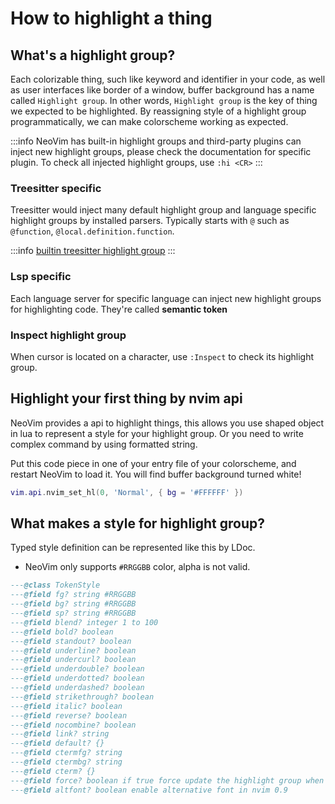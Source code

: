 # How to highlight a thing

## What's a highlight group?

Each colorizable thing, such like keyword and identifier in your code, as well as user interfaces like border of a window, buffer background has a name called `Highlight group`. In other words, `Highlight group` is the key of thing we expected to be highlighted. By reassigning style of a highlight group programmatically, we can make colorscheme working as expected.

:::info
NeoVim has built-in highlight groups and third-party plugins can inject new highlight groups, please check the documentation for specific plugin. To check all injected highlight groups, use `:hi <CR>`
:::

### Treesitter specific

Treesitter would inject many default highlight group and language specific highlight groups by installed parsers. Typically starts with `@` such as `@function`, `@local.definition.function`.

:::info
[builtin treesitter highlight group](https://github.com/nvim-treesitter/nvim-treesitter/blob/master/CONTRIBUTING.md#highlights)
:::

### Lsp specific

Each language server for specific language can inject new highlight groups for highlighting code. They're called **semantic token**

### Inspect highlight group

When cursor is located on a character, use `:Inspect` to check its highlight group.

## Highlight your first thing by nvim api

NeoVim provides a api to highlight things, this allows you use shaped object in lua to represent a style for your highlight group. Or you need to write complex command by using formatted string.

Put this code piece in one of your entry file of your colorscheme, and restart NeoVim to load it. You will find buffer background turned white!

```lua
vim.api.nvim_set_hl(0, 'Normal', { bg = '#FFFFFF' })
```

## What makes a style for highlight group?

Typed style definition can be represented like this by LDoc.

- NeoVim only supports `#RRGGBB` color, alpha is not valid.

```lua
---@class TokenStyle
---@field fg? string #RRGGBB
---@field bg? string #RRGGBB
---@field sp? string #RRGGBB
---@field blend? integer 1 to 100
---@field bold? boolean
---@field standout? boolean
---@field underline? boolean
---@field undercurl? boolean
---@field underdouble? boolean
---@field underdotted? boolean
---@field underdashed? boolean
---@field strikethrough? boolean
---@field italic? boolean
---@field reverse? boolean
---@field nocombine? boolean
---@field link? string
---@field default? {}
---@field ctermfg? string
---@field ctermbg? string
---@field cterm? {}
---@field force? boolean if true force update the highlight group when it exists.
---@field altfont? boolean enable alternative font in nvim 0.9
```
